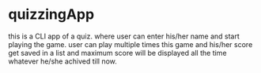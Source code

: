 # quizzingApp
this is a CLI app of a quiz. where user can enter his/her name and start playing the game. user can play multiple times this game and his/her score get saved in a list and maximum score will be displayed all the time whatever he/she achived till now.
